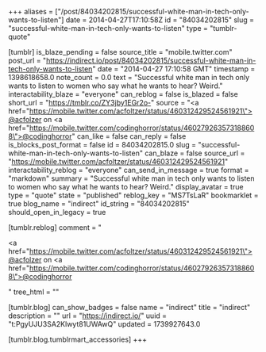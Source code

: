 +++
aliases = ["/post/84034202815/successful-white-man-in-tech-only-wants-to-listen"]
date = 2014-04-27T17:10:58Z
id = "84034202815"
slug = "successful-white-man-in-tech-only-wants-to-listen"
type = "tumblr-quote"

[tumblr]
is_blaze_pending = false
source_title = "mobile.twitter.com"
post_url = "https://indirect.io/post/84034202815/successful-white-man-in-tech-only-wants-to-listen"
date = "2014-04-27 17:10:58 GMT"
timestamp = 1398618658.0
note_count = 0.0
text = "Successful white man in tech only wants to listen to women who say what he wants to hear? Weird."
interactability_blaze = "everyone"
can_reblog = false
is_blazed = false
short_url = "https://tmblr.co/ZY3jby1EGr2o-"
source = "<a href=\"https://mobile.twitter.com/acfoltzer/status/460312429524561921\">@acfolzer</a> on <a href=\"https://mobile.twitter.com/codinghorror/status/460279263573188608\">@codinghorror</a>"
can_like = false
can_reply = false
is_blocks_post_format = false
id = 84034202815.0
slug = "successful-white-man-in-tech-only-wants-to-listen"
can_blaze = false
source_url = "https://mobile.twitter.com/acfoltzer/status/460312429524561921"
interactability_reblog = "everyone"
can_send_in_message = true
format = "markdown"
summary = "Successful white man in tech only wants to listen to women who say what he wants to hear? Weird."
display_avatar = true
type = "quote"
state = "published"
reblog_key = "MS7TsLaR"
bookmarklet = true
blog_name = "indirect"
id_string = "84034202815"
should_open_in_legacy = true

[tumblr.reblog]
comment = "<p><a href=\"https://mobile.twitter.com/acfoltzer/status/460312429524561921\">@acfolzer</a> on <a href=\"https://mobile.twitter.com/codinghorror/status/460279263573188608\">@codinghorror</a></p>"
tree_html = ""

[tumblr.blog]
can_show_badges = false
name = "indirect"
title = "indirect"
description = ""
url = "https://indirect.io/"
uuid = "t:PgyUJU3SA2Klwyt81UWAwQ"
updated = 1739927643.0

[tumblr.blog.tumblrmart_accessories]
+++
